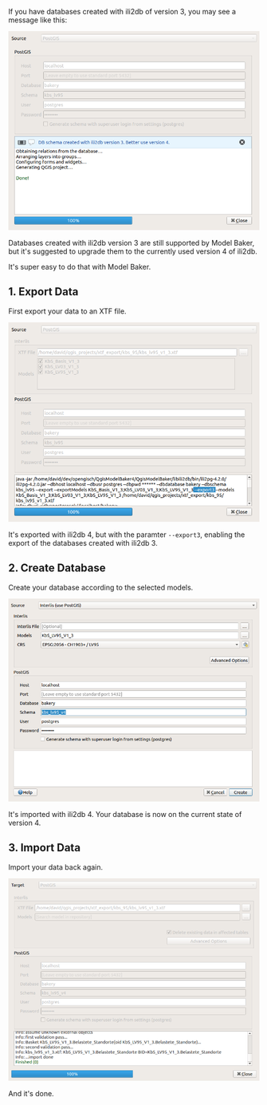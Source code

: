 If you have databases created with ili2db of version 3, you may see a message like this:

![upgrade_create](../assets/upgrade_create.png)

Databases created with ili2db version 3 are still supported by Model Baker, but it's suggested to upgrade them to the currently used version 4 of ili2db.

It's super easy to do that with Model Baker.

## 1. Export Data

First export your data to an XTF file.

![upgrade_export_data](../assets/upgrade_export_data.png)

It's exported with ili2db 4, but with the paramter `--export3`, enabling the export of the databases created with ili2db 3.

## 2. Create Database

Create your database according to the selected models.

![upgrade_import_schema](../assets/upgrade_import_schema.png)

It's imported with ili2db 4. Your database is now on the current state of version 4.

## 3. Import Data

Import your data back again.

![upgrade_import_data](../assets/upgrade_import_data.png)

And it's done.
